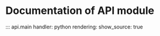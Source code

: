 # Documentation of API module
::: api.main
    handler: python
    rendering:
      show_source: true